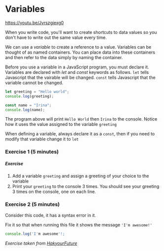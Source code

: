 # Variables

https://youtu.be/Jvrszgiexg0

When you write code, you'll want to create shortcuts to data values so you don't have to write out the same value every time.

We can use a *variable* to create a reference to a value. Variables can be thought of as named  containers. You can place data into these containers and then refer to  the data simply by naming the container.

Before you use a variable in a JavaScript program, you must declare it. Variables are declared with *let* and *const* keywords as follows. `let` tells Javascript that the vairable will be changed. `const` tells Javascript that the variable cannot be changed.

```javascript
let greeting = "Hello world";
console.log(greeting);

const name = "Irina";
console.log(name);
```

The program above will print `Hello World` then `Irina` to the console. Notice how it uses the value assigned to the variable `greeting`

When defining a variable, always declare it as a `const`, then if you need to modify that variable change it to `let`



### Exercise 1 (5 minutes)

##### Exercise

1. Add a variable `greeting` and assign a greeting of your choice to the variable
2. Print your `greeting` to the console 3 times. You should see your greeting 3 times on the console, one on each line.



### Exercise 2 (5 minutes)

Consider this code, it has a syntax error in it.

Fix it so that when running this file it shows the message `'I'm awesome!'`

```javascript
console.log('I'm awesome'!;
```

*Exercise taken from [HakyourFuture](https://github.com/HackYourFuture/JavaScript/tree/main/Week1/practice-exercises)*



